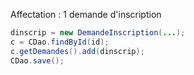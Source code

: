 Affectation : 1 demande d'inscription

```java
dinscrip = new DemandeInscription(...);
c = CDao.findById(id);
c.getDemandes().add(dinscrip);
CDao.save();
```

